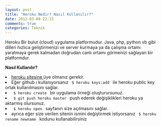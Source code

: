 ```yaml
---
layout: post
title: "Heroku Nedir? Nasıl Kullanılır?"
date: 2012-03-08 22:15
comments: true
categories: Teknik
---
```


Heroku Bir bulut (cloud) uygulama platformudur. Java, php, python vb gibi dilleri hızlıca geliştirmenizi ve server kurmaya ya da çalışma ortamı yaratmaya gerek kalmadan  doğrudan canlı ortamı görmenizi sağlayan bir platformdur. 

<b> Nasıl Kullanılır? </b>

<li><a href="http://www.heroku.com/"> heroku sitesine </a> üye olmanız gerekir.</li>

<li>Eğer github ı kullanıyorsanız  <code> $ heroku keys:add </code> ile heroku public key ortak kullanılmasını sağlar.</li>

<li><code> $ heroku create </code> bir uygulama örneği oluşturursunuz. </li>

<li><code> $ git push heroku master </code> push ederek değişiklikleri heroku ya aktarmış olursunuz. </li>

<li><code> $ heroku open </code> sayfanın size açılmasını sağlar. </li>

<li> ayrıca eğer size verilen sitenin ismini değiştirmek istiyorsanız <code> $ heroku rename newname </code> kodunu kullanabilirsiniz </li>
